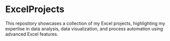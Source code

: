# ExcelProjects
This repository showcases a collection of my Excel projects, highlighting my expertise in data analysis, data visualization, and process automation using advanced Excel features. 
